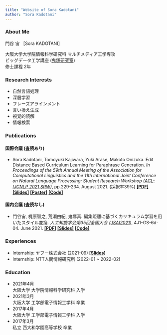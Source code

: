 ```yaml
---
title: "Website of Sora Kadotani"
author: "Sora Kadotani"
---
```


### About Me
門谷 宙 ［Sora KADOTANI］

大阪大学大学院情報科学研究科 マルチメディア工学専攻 \
ビッグデータ工学講座
([鬼塚研究室](http://www-bigdata.ist.osaka-u.ac.jp/ja/home/)) \
修士課程 2年


### Research Interests
* 自然言語処理
* 深層学習
* フレーズアラインメント
* 言い換え生成
* 視覚的読解
* 情報検索


### Publications
#### 国際会議 (査読あり)
* Sora Kadotani, Tomoyuki Kajiwara, Yuki Arase, Makoto Onizuka.
  Edit Distance Based Curriculum Learning for Paraphrase Generation.
  *In Proceedings of the 59th Annual Meeting of the Association for Computational Linguistics and the 11th International Joint Conference on Natural Language Processing: Student Research Workshop
  ([ACL-IJCNLP 2021 SRW](https://sites.google.com/view/acl-ijcnlp-2021-srw/))*, pp.229-234. August 2021. (採択率39%)
  **[[PDF]](https://aclanthology.org/2021.acl-srw.24/)**
  **[[Slides]](/pdf/acl2021srw_slides.pdf)**
  **[[Poster]](/pdf/acl2021srw_poster.pdf)**
  **[[Code]](https://github.com/kadotani-ist/cl_paraphrase)**

#### 国内会議 (査読なし)
* 門谷宙, 梶原智之, 荒瀬由紀, 鬼塚真.
  編集距離に基づくカリキュラム学習を用いたスタイル変換.
  *人工知能学会第35回全国大会 ([JSAI2021](https://www.ai-gakkai.or.jp/jsai2021/))*, 4J1-GS-6d-04. June 2021.
  **[[PDF]](https://www.jstage.jst.go.jp/article/pjsai/JSAI2021/0/JSAI2021_4J1GS6d04/_article/-char/ja/)**
  **[[Slides]](/pdf/jsai2021_slides.pdf)**
  **[[Code]](https://github.com/kadotani-ist/cl_paraphrase)**


### Experiences
* Internship: ヤフー株式会社 (2021-09)
  **[[Slides]](/pdf/yahoo_slides.pdf)**
* Internship: NTT人間情報研究所 (2022-01 ~ 2022-02)


### Education
* 2021年4月  \
  大阪大学 大学院情報科学研究科 入学
* 2021年3月  \
  大阪大学 工学部電子情報工学科 卒業
* 2017年4月  \
  大阪大学 工学部電子情報工学科 入学
* 2017年3月  \
  私立 西大和学園高等学校 卒業

